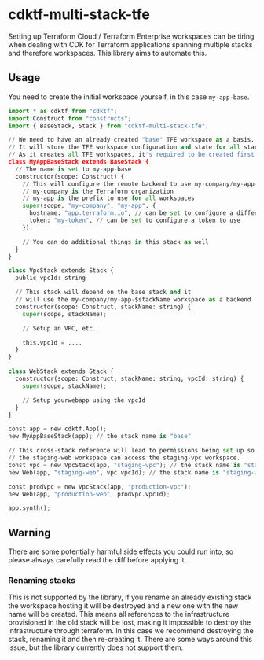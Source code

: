 # cdktf-multi-stack-tfe

Setting up Terraform Cloud / Terraform Enterprise workspaces can be tiring when dealing with CDK for Terraform applications spanning multiple stacks and therefore workspaces. This library aims to automate this.

## Usage

You need to create the initial workspace yourself, in this case `my-app-base`.

```python
import * as cdktf from "cdktf";
import Construct from "constructs";
import { BaseStack, Stack } from "cdktf-multi-stack-tfe";

// We need to have an already created "base" TFE workspace as a basis.
// It will store the TFE workspace configuration and state for all stacks.
// As it creates all TFE workspaces, it's required to be created first (and as a result will scaffold out all the required workspaces).
class MyAppBaseStack extends BaseStack {
  // The name is set to my-app-base
  constructor(scope: Construct) {
    // This will configure the remote backend to use my-company/my-app-base as a workspace
    // my-company is the Terraform organization
    // my-app is the prefix to use for all workspaces
    super(scope, "my-company", "my-app", {
      hostname: "app.terraform.io", // can be set to configure a different Terraform Cloud hostname, e.g. for privately hosted Terraform Enterprise
      token: "my-token", // can be set to configure a token to use
    });

    // You can do additional things in this stack as well
  }
}

class VpcStack extends Stack {
  public vpcId: string

  // This stack will depend on the base stack and it
  // will use the my-company/my-app-$stackName workspace as a backend
  constructor(scope: Construct, stackName: string) {
    super(scope, stackName);

    // Setup an VPC, etc.

    this.vpcId = ....
  }
}

class WebStack extends Stack {
  constructor(scope: Construct, stackName: string, vpcId: string) {
    super(scope, stackName);

    // Setup yourwebapp using the vpcId
  }
}

const app = new cdktf.App();
new MyAppBaseStack(app); // the stack name is "base"

// This cross-stack reference will lead to permissions being set up so that
// the staging-web workspace can access the staging-vpc workspace.
const vpc = new VpcStack(app, "staging-vpc"); // the stack name is "staging-vpc"
new Web(app, "staging-web", vpc.vpcId); // the stack name is "staging-web"

const prodVpc = new VpcStack(app, "production-vpc");
new Web(app, "production-web", prodVpc.vpcId);

app.synth();
```

## Warning

There are some potentially harmful side effects you could run into, so please always carefully read the diff before applying it.

### Renaming stacks

This is not supported by the library, if you rename an already existing stack the workspace hosting it will be destroyed and a new one with the new name will be created. This means all references to the infrastructure provisioned in the old stack will be lost, making it impossible to destroy the infrastructure through terraform. In this case we recommend destroying the stack, renaming it and then re-creating it.
There are some ways around this issue, but the library currently does not support them.
